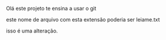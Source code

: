 Olá este projeto te ensina a usar o git

este nome de arquivo com esta extensão poderia ser leiame.txt

isso é uma alteração.
